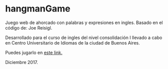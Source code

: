 # hangmanGame
Juego web de ahorcado con palabras y expresiones en ingles. Basado en el código de: Joe Reisigl.
  
  Desarrollado para el curso de ingles del nivel consolidación I llevado a cabo en Centro Universitario de Idiomas de la ciudad de Buenos Aires.
  
  Puedes jugarlo en [este link.](https://jaimehmol.github.io/hangmanGame/)
  
  Diciembre 2017.
